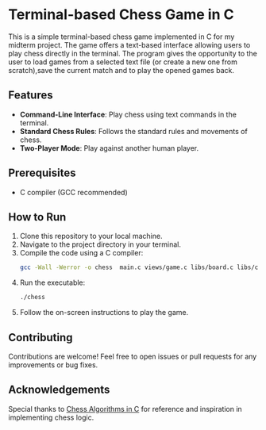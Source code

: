 # Terminal-based Chess Game in C

This is a simple terminal-based chess game implemented in C for my midterm project. The game offers a text-based interface allowing users to play chess directly in the terminal. The program gives the opportunity to the user to load games from a selected text file (or create a new one from scratch),save the current match and to play the opened games back. 

## Features

- **Command-Line Interface**: Play chess using text commands in the terminal.
- **Standard Chess Rules**: Follows the standard rules and movements of chess.
- **Two-Player Mode**: Play against another human player.

## Prerequisites

- C compiler (GCC recommended)

## How to Run

1. Clone this repository to your local machine.
2. Navigate to the project directory in your terminal.
3. Compile the code using a C compiler:
    ```bash
    gcc -Wall -Werror -o chess  main.c views/game.c libs/board.c libs/check.c libs/create.c libs/errors.c libs/load.c libs/clear.c libs/move.c libs/save.c libs/valid.c
    ```
4. Run the executable:
    ```bash
    ./chess
    ```
5. Follow the on-screen instructions to play the game.

## Contributing

Contributions are welcome! Feel free to open issues or pull requests for any improvements or bug fixes.

## Acknowledgements

Special thanks to [Chess Algorithms in C](https://www.chessprogramming.org/Main_Page) for reference and inspiration in implementing chess logic.


